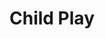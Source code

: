 ---
pid: MX162
title: Child Play
location_transcription: Place Malcolm X Park
zipcode: '19139'
outside_phl: 
neighborhood: Walnut Hill
age: '59'
age_range: 50-59
instagram: 
image_file_name: MX_162.jpg
proposal_transcription: |-
  children playing
  I would Like to see flowers.
topic: Youth
topic_summary: '0'
type: Other No Form
keywords_other: children, flowers
credit: Adrena Anderson
image_labels: 
twitter: 
facebook: 
permalink: "/monuments/mx162/"
layout: item-page
---